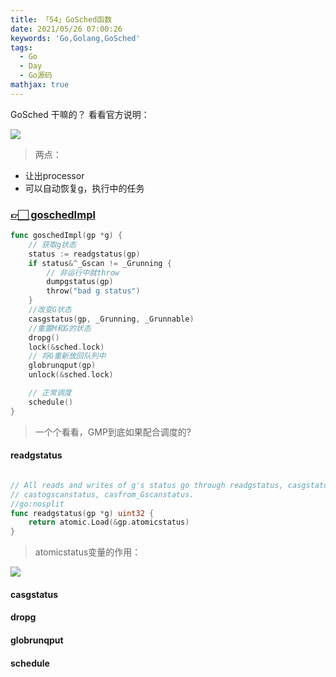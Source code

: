 ```yaml
---
title: 「54」GoSched函数
date: 2021/05/26 07:00:26
keywords: 'Go,Golang,GoSched'
tags:
  - Go
  - Day
  - Go源码
mathjax: true
---
```



GoSched 干嘛的？ 看看官方说明：


![](https://crab-1251738482.cos.ap-guangzhou.myqcloud.com/clipboard_20210526_051405.png)

>两点：
* 让出processor
* 可以自动恢复g，执行中的任务

<!--more-->

### [👉🏻 goschedImpl](https://github.com/golang/go/blob/release-branch.go1.14/src/runtime/proc.go#L2746)

```go
func goschedImpl(gp *g) {
    // 获取g状态
	status := readgstatus(gp)
	if status&^_Gscan != _Grunning {
        // 非运行中就throw
		dumpgstatus(gp)
		throw("bad g status")
	}
    //改变G状态
	casgstatus(gp, _Grunning, _Grunnable)
    //重置M和G的状态
	dropg()
	lock(&sched.lock)
    // 将G重新放回队列中
	globrunqput(gp)
	unlock(&sched.lock)

    // 正常调度
	schedule()
}
```

>一个个看看，GMP到底如果配合调度的?

#### readgstatus

```go

// All reads and writes of g's status go through readgstatus, casgstatus
// castogscanstatus, casfrom_Gscanstatus.
//go:nosplit
func readgstatus(gp *g) uint32 {
	return atomic.Load(&gp.atomicstatus)
}
```

>atomicstatus变量的作用：

![](https://crab-1251738482.cos.ap-guangzhou.myqcloud.com/clipboard_20210526_052742.png)

#### casgstatus

#### dropg

#### globrunqput

#### schedule
